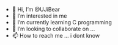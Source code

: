 - 👋 Hi, I’m @UJiBear
- 👀 I’m interested in me
- 🌱 I’m currently learning C programming
- 💞️ I’m looking to collaborate on ...
- 📫 How to reach me ... i dont know

<!---
UJiBear/UJiBear is a ✨ special ✨ repository because its `README.md` (this file) appears on your GitHub profile.
You can click the Preview link to take a look at your changes.
--->
